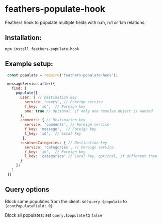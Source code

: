 # feathers-populate-hook

Feathers hook to populate multiple fields with n:m, n:1 or 1:m relations.

## Installation:

    npm install feathers-populate-hook

## Example setup:
```javascript
 const populate = require('feathers-populate-hook');

 messageService.after({
   find: [
     populate({
       user: { // Destination key
         service: 'users', // Foreign service
         f_key: 'id',  // Foreign key
         one: true // Optional, if only one resolve object is wanted
       },
       comments: { // Destination key
         service: 'comments', // Foreign service
         f_key: 'message',  // Foreign key
         l_key: 'id',  // Local key
        },
       resolvedCategories: { // Destination key
         service: 'categories', // Foreign service
         f_key: 'id',  // Foreign key
         l_key: 'categories' // Local key, optional, if different then destination key
       }
     })
   ]
 })
```

## Query options

Block some populates from the client:
set `query.$populate` to `{dontPopulateField: 0}` 

Block all populates:
set `query.$populate` to `false`
